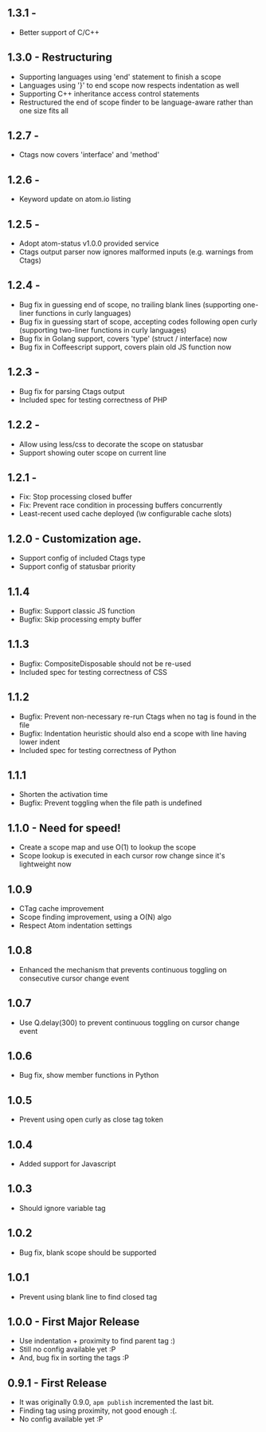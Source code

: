 ## 1.3.1 -
* Better support of C/C++

## 1.3.0 - Restructuring
* Supporting languages using 'end' statement to finish a scope
* Languages using '}' to end scope now respects indentation as well
* Supporting C++ inheritance access control statements
* Restructured the end of scope finder to be language-aware rather than one size fits all

## 1.2.7 -
* Ctags now covers 'interface' and 'method'

## 1.2.6 -
* Keyword update on atom.io listing

## 1.2.5 -
* Adopt atom-status v1.0.0 provided service
* Ctags output parser now ignores malformed inputs (e.g. warnings from Ctags)

## 1.2.4 -
* Bug fix in guessing end of scope, no trailing blank lines (supporting one-liner functions in curly languages)
* Bug fix in guessing start of scope, accepting codes following open curly (supporting two-liner functions in curly languages)
* Bug fix in Golang support, covers 'type' (struct / interface) now
* Bug fix in Coffeescript support, covers plain old JS function now

## 1.2.3 -
* Bug fix for parsing Ctags output
* Included spec for testing correctness of PHP

## 1.2.2 -
* Allow using less/css to decorate the scope on statusbar
* Support showing outer scope on current line

## 1.2.1 -
* Fix: Stop processing closed buffer
* Fix: Prevent race condition in processing buffers concurrently
* Least-recent used cache deployed (\w configurable cache slots)

## 1.2.0 - Customization age.
* Support config of included Ctags type
* Support config of statusbar priority

## 1.1.4
* Bugfix: Support classic JS function
* Bugfix: Skip processing empty buffer

## 1.1.3
* Bugfix: CompositeDisposable should not be re-used
* Included spec for testing correctness of CSS

## 1.1.2
* Bugfix: Prevent non-necessary re-run Ctags when no tag is found in the file
* Bugfix: Indentation heuristic should also end a scope with line having lower indent
* Included spec for testing correctness of Python

## 1.1.1
* Shorten the activation time
* Bugfix: Prevent toggling when the file path is undefined

## 1.1.0 - Need for speed!
* Create a scope map and use O(1) to lookup the scope
* Scope lookup is executed in each cursor row change since it's lightweight now

## 1.0.9
* CTag cache improvement
* Scope finding improvement, using a O(N) algo
* Respect Atom indentation settings

## 1.0.8
* Enhanced the mechanism that prevents continuous toggling on consecutive cursor change event

## 1.0.7
* Use Q.delay(300) to prevent continuous toggling on cursor change event

## 1.0.6
* Bug fix, show member functions in Python

## 1.0.5
* Prevent using open curly as close tag token

## 1.0.4
* Added support for Javascript

## 1.0.3
* Should ignore variable tag

## 1.0.2
* Bug fix, blank scope should be supported

## 1.0.1
* Prevent using blank line to find closed tag

## 1.0.0 - First Major Release
* Use indentation + proximity to find parent tag :)
* Still no config available yet :P
* And, bug fix in sorting the tags :P

## 0.9.1 - First Release
* It was originally 0.9.0, `apm publish` incremented the last bit.
* Finding tag using proximity, not good enough :(.
* No config available yet :P
